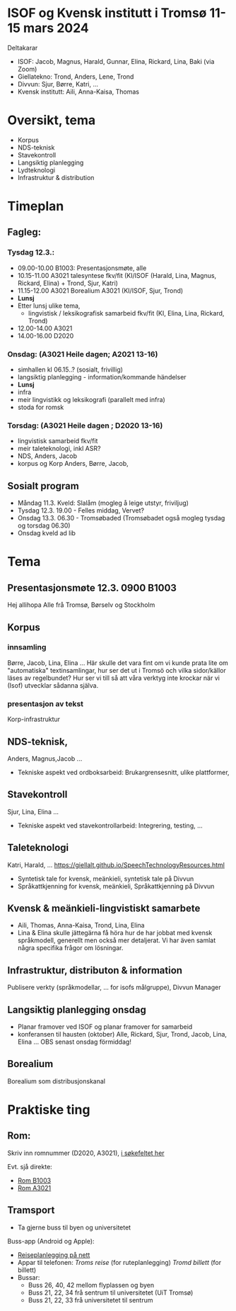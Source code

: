ISOF og Kvensk institutt i Tromsø 11-15 mars 2024
=================================================


Deltakarar

- ISOF: Jacob, Magnus, Harald, Gunnar, Elina, Rickard, Lina, Baki (via Zoom)
- Giellatekno: Trond, Anders, Lene, Trond
- Divvun: Sjur, Børre, Katri, ...
- Kvensk institutt: Aili, Anna-Kaisa, Thomas


# Oversikt, tema
- Korpus
- NDS-teknisk
- Stavekontroll
- Langsiktig planlegging
- Lydteknologi
- Infrastruktur & distribution

# Timeplan

## Fagleg:
    
### Tysdag 12.3.:
- 09.00-10.00 B1003: Presentasjonsmøte, alle
- 10.15-11.00 A3021 talesyntese fkv/fit (KI/ISOF (Harald, Lina, Magnus, Rickard, Elina) + Trond, Sjur, Katri)
- 11.15-12.00 A3021 Borealium A3021 (KI/ISOF, Sjur, Trond)
- **Lunsj**
- Etter lunsj ulike tema, 
	- lingvistisk / leksikografisk samarbeid fkv/fit (KI, Elina, Lina, Rickard, Trond)
 - 12.00-14.00 A3021 
 - 14.00-16.00 D2020 

### Onsdag: (A3021 Heile dagen; A2021 13-16)
- simhallen kl 06.15..? (sosialt, frivillig)
- langsiktig planlegging - information/kommande händelser
- **Lunsj**
- infra
- meir lingvistikk og leksikografi (parallelt med infra)
- stoda for romsk

### Torsdag: (A3021 Heile dagen ; D2020 13-16)
- lingvistisk samarbeid fkv/fit
- meir taleteknologi, inkl ASR?
- NDS, Anders, Jacob
- korpus og Korp Anders, Børre, Jacob, 

## Sosialt program

 - Måndag 11.3. Kveld: Slalåm (mogleg å leige utstyr, friviljug) 
 - Tysdag 12.3. 19.00 - Felles middag, Vervet?
 - Onsdag 13.3. 06.30 - Tromsøbaded (Tromsøbadet også mogleg tysdag og torsdag 06.30)
 - Onsdag kveld ad lib



# Tema

## Presentasjonsmøte 12.3. 0900 B1003
Hej allihopa Alle frå Tromsø, Børselv og Stockholm

## Korpus

### innsamling
Børre, Jacob, Lina, Elina ...
Här skulle det vara fint om vi kunde prata lite om "automatiska" textinsamlingar, hur ser det ut i Tromsö och vilka sidor/källor läses av regelbundet? Hur ser vi till så att våra verktyg inte krockar när vi (Isof) utvecklar sådanna själva.

### presentasjon av tekst
Korp-infrastruktur

## NDS-teknisk, 
Anders, Magnus,Jacob ...
- Tekniske aspekt ved ordboksarbeid: Brukargrensesnitt, ulike plattformer, 


## Stavekontroll
Sjur, Lina, Elina ...
- Tekniske aspekt ved stavekontrollarbeid: Integrering, testing, ...


## Taleteknologi
Katri, Harald, ...
https://giellalt.github.io/SpeechTechnologyResources.html
- Syntetisk tale for kvensk, meänkieli, syntetisk tale på Divvun
- Språkattkjenning for kvensk, meänkieli, Språkattkjenning på Divvun


## Kvensk & meänkieli-lingvistiskt samarbete
- Aili, Thomas, Anna-Kaisa, Trond, Lina, Elina
- Lina & Elina skulle jättegärna få höra hur de har jobbat med kvensk språkmodell, generellt men också mer detaljerat. Vi har även samlat några specifika frågor om lösningar.


## Infrastruktur, distributon & information
Publisere verkty (språkmodellar, ... for isofs målgruppe), Divvun Manager


## Langsiktig planlegging onsdag
- Planar framover ved ISOF og planar framover for samarbeid
- konferansen til hausten (oktober)
Alle, Rickard, Sjur, Trond, Jacob, Lina, Elina ... OBS senast onsdag förmiddag!

## Borealium
Borealium som distribusjonskanal


# Praktiske ting

## Rom:
 
Skriv inn romnummer (D2020, A3021), [i søkefeltet her](https://use.mazemap.com/#v=1&config=uit&campusid=5&zlevel=1&center=18.974200,69.682000&zoom=18&sharepoitype=point&sharepoi=18.97268%2C69.68250%2C1)

Evt. sjå direkte:

- [Rom B1003](https://use.mazemap.com/#v=1&campusid=5&zlevel=1&center=18.973982,69.680548&zoom=18&sharepoitype=poi&sharepoi=174312)
- [Rom A3021](https://use.mazemap.com/#v=1&campusid=5&zlevel=3&center=18.972918,69.680279&zoom=18&sharepoitype=poi&sharepoi=174189)


## Tramsport

- Ta gjerne buss til byen og universitetet

Buss-app (Android og Apple):

- [Reiseplanlegging på nett](https://fylkestrafikk.no/meny/planlegg-reisen/ruter-og-reisesok/reiseplanlegger/?from=Troms%C3%B8%20Prostneset%20(Troms%C3%B8)%20&to=UiT%20(Troms%C3%B8)%20&time=12%3A13&date=6.3.2024&direction=1)
- Appar til telefonen: *Troms reise* (for ruteplanlegging) *Tromd billett* (for billett)
- Bussar:
	- Buss 26, 40, 42 mellom flyplassen og byen
	- Buss 21, 22, 34 frå sentrum til universitetet (UiT Tromsø)
	- Buss 21, 22, 33 frå universitetet til sentrum

